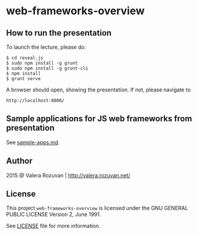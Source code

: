 # web-frameworks-overview

## How to run the presentation

To launch the lecture, please do:

    $ cd reveal.js
    $ sudo npm install -g grunt
    $ sudo npm install -g grunt-cli
    $ npm install
    $ grunt serve

A browser should open, showing the presentation. If not, please navigate to

    http://localhost:8000/

## Sample applications for JS web frameworks from presentation

See [sample-apps.md](sample-apps.md).

## Author

2015 @ Valera Rozuvan | http://valera.rozuvan.net/

## License

This project `web-frameworks-overview` is licensed under the GNU GENERAL
PUBLIC LICENSE Version 2, June 1991.

See [LICENSE](LICENSE) file for more information.
